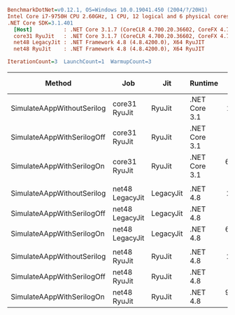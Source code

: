 ``` ini

BenchmarkDotNet=v0.12.1, OS=Windows 10.0.19041.450 (2004/?/20H1)
Intel Core i7-9750H CPU 2.60GHz, 1 CPU, 12 logical and 6 physical cores
.NET Core SDK=3.1.401
  [Host]          : .NET Core 3.1.7 (CoreCLR 4.700.20.36602, CoreFX 4.700.20.37001), X64 RyuJIT
  core31 RyuJit   : .NET Core 3.1.7 (CoreCLR 4.700.20.36602, CoreFX 4.700.20.37001), X64 RyuJIT
  net48 LegacyJit : .NET Framework 4.8 (4.8.4200.0), X64 RyuJIT
  net48 RyuJit    : .NET Framework 4.8 (4.8.4200.0), X64 RyuJIT

IterationCount=3  LaunchCount=1  WarmupCount=3  

```
|                     Method |             Job |       Jit |       Runtime |        Mean |        Error |      StdDev |  Ratio | RatioSD |     Gen 0 |    Gen 1 | Gen 2 |   Allocated |
|--------------------------- |---------------- |---------- |-------------- |------------:|-------------:|------------:|-------:|--------:|----------:|---------:|------:|------------:|
| SimulateAAppWithoutSerilog |   core31 RyuJit |    RyuJit | .NET Core 3.1 |    146.2 μs |     166.2 μs |     9.11 μs |   1.00 |    0.00 |    6.3477 |   0.7324 |     - |    39.16 KB |
| SimulateAAppWithSerilogOff |   core31 RyuJit |    RyuJit | .NET Core 3.1 |  2,010.3 μs |     214.4 μs |    11.75 μs |  13.79 |    0.89 |  437.5000 |  54.6875 |     - |  2702.13 KB |
|  SimulateAAppWithSerilogOn |   core31 RyuJit |    RyuJit | .NET Core 3.1 | 60,894.3 μs |  19,341.2 μs | 1,060.16 μs | 417.34 |   21.70 | 6000.0000 | 111.1111 |     - | 37205.15 KB |
|                            |                 |           |               |             |              |             |        |         |           |          |       |             |
| SimulateAAppWithoutSerilog | net48 LegacyJit | LegacyJit |      .NET 4.8 |    263.6 μs |     219.2 μs |    12.01 μs |   1.00 |    0.00 |   20.7520 |   3.4180 |     - |   128.52 KB |
| SimulateAAppWithSerilogOff | net48 LegacyJit | LegacyJit |      .NET 4.8 |  1,799.3 μs |   1,105.3 μs |    60.59 μs |   6.84 |    0.48 |  326.1719 |  54.6875 |     - |  2015.72 KB |
|  SimulateAAppWithSerilogOn | net48 LegacyJit | LegacyJit |      .NET 4.8 | 68,769.7 μs |  39,073.7 μs | 2,141.76 μs | 261.45 |   20.26 | 6250.0000 | 125.0000 |     - | 38738.83 KB |
|                            |                 |           |               |             |              |             |        |         |           |          |       |             |
| SimulateAAppWithoutSerilog |    net48 RyuJit |    RyuJit |      .NET 4.8 |    232.0 μs |     141.2 μs |     7.74 μs |   1.00 |    0.00 |   20.7520 |   3.4180 |     - |   128.52 KB |
| SimulateAAppWithSerilogOff |    net48 RyuJit |    RyuJit |      .NET 4.8 |  2,540.6 μs |   1,338.9 μs |    73.39 μs |  10.96 |    0.30 |  326.1719 |  54.6875 |     - |  2015.72 KB |
|  SimulateAAppWithSerilogOn |    net48 RyuJit |    RyuJit |      .NET 4.8 | 97,483.4 μs | 106,719.7 μs | 5,849.67 μs | 420.49 |   28.12 | 6200.0000 | 200.0000 |     - | 38740.02 KB |
